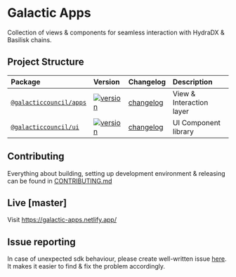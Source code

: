 # Galactic Apps

Collection of views & components for seamless interaction with HydraDX & Basilisk chains.

## Project Structure

| Package               | Version             | Changelog              | Description            |
|:----------------------|:--------------------|:-----------------------|:-----------------------|
| [`@galacticcouncil/apps`](./packages/apps)       | [![version](https://img.shields.io/npm/v/@galacticcouncil/apps.svg)](https://www.npmjs.com/package/@galacticcouncil/apps)    | [changelog](./packages/apps/CHANGELOG.md)  |  View & Interaction layer
| [`@galacticcouncil/ui`](./packages/ui)           | [![version](https://img.shields.io/npm/v/@galacticcouncil/ui.svg)](https://www.npmjs.com/package/@galacticcouncil/ui)        | [changelog](./packages/ui/CHANGELOG.md)    |  UI Component library

## Contributing

Everything about building, setting up development environment & releasing can be found in [CONTRIBUTING.md](CONTRIBUTING.md)

## Live [master]

Visit https://galactic-apps.netlify.app/

## Issue reporting

In case of unexpected sdk behaviour, please create well-written issue [here](https://https://github.com/galacticcouncil/apps/issues/new). It makes it easier to find & fix the problem accordingly.
